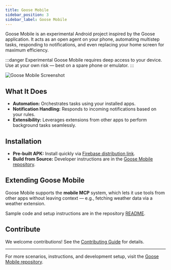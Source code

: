 ```yaml
---
title: Goose Mobile
sidebar_position: 3
sidebar_label: Goose Mobile
---
```


Goose Mobile is an experimental Android project inspired by the Goose application. It acts as an open agent on your phone, automating multistep tasks, responding to notifications, and even replacing your home screen for maximum efficiency.

:::danger Experimental
Goose Mobile requires deep access to your device. Use at your own risk — best on a spare phone or emulator.
:::

![Goose Mobile Screenshot](https://github.com/user-attachments/assets/af9d7d83-54f4-4ace-ad66-9e19f86c8fb9)

## What It Does
- **Automation:** Orchestrates tasks using your installed apps.
- **Notification Handling:** Responds to incoming notifications based on your rules.
- **Extensibility:** Leverages extensions from other apps to perform background tasks seamlessly.


## Installation
- **Pre-built APK:** Install quickly via [Firebase distribution link](https://appdistribution.firebase.google.com/pub/i/3f111ea732d5f7f6).
- **Build from Source:** Developer instructions are in the [Goose Mobile repository](https://github.com/block/goose-mobile).


## Extending Goose Mobile
Goose Mobile supports the **mobile MCP** system, which lets it use tools from other apps without leaving context — e.g., fetching weather data via a weather extension.  

Sample code and setup instructions are in the repository [README](https://github.com/block/goose-mobile).

## Contribute
We welcome contributions! See the [Contributing Guide](https://github.com/block/goose-mobile/blob/main/CONTRIBUTING.md) for details.

---

For more scenarios, instructions, and development setup, visit the [Goose Mobile repository](https://github.com/block/goose-mobile).